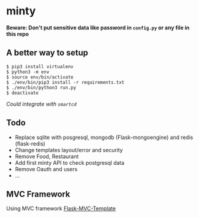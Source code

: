 # minty

**Beware: Don't put sensitive data like password in `config.py` or any file in this repo**

## A better way to setup

```
$ pip3 install virtualenv
$ python3 -m env
$ source env/bin/activate
$ ./env/bin/pip3 install -r requirements.txt
$ ./env/bin/python3 run.py
$ deactivate
```

*Could integrate with `smartcd`*

## Todo

- Replace sqlite with posgresql, mongodb (Flask-mongoengine) and redis (flask-redis)
- Change templates layout/error and security
- Remove Food, Restaurant
- Add first minty API to check postgresql data
- Remove Oauth and users
- ...

## MVC Framework

Using MVC framework [Flask-MVC-Template](https://github.com/CharlyJazz/Flask-MVC-Template)

